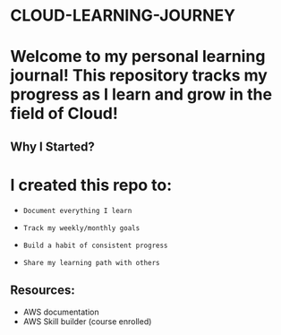 # CLOUD-LEARNING-JOURNEY


# Welcome to my personal learning journal! This repository tracks my progress as I learn and grow in the field of Cloud!


## Why I Started?


# I created this repo to:


-     Document everything I learn
  
-     Track my weekly/monthly goals
  
-     Build a habit of consistent progress
  
-     Share my learning path with others



## Resources:
- AWS documentation
- AWS Skill builder (course enrolled)
  
